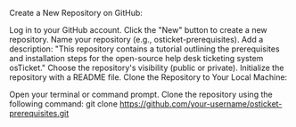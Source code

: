 Create a New Repository on GitHub:

Log in to your GitHub account.
Click the "New" button to create a new repository.
Name your repository (e.g., osticket-prerequisites).
Add a description: "This repository contains a tutorial outlining the prerequisites and installation steps for the open-source help desk ticketing system osTicket."
Choose the repository's visibility (public or private).
Initialize the repository with a README file.
Clone the Repository to Your Local Machine:

Open your terminal or command prompt.
Clone the repository using the following command:
git clone https://github.com/your-username/osticket-prerequisites.git
